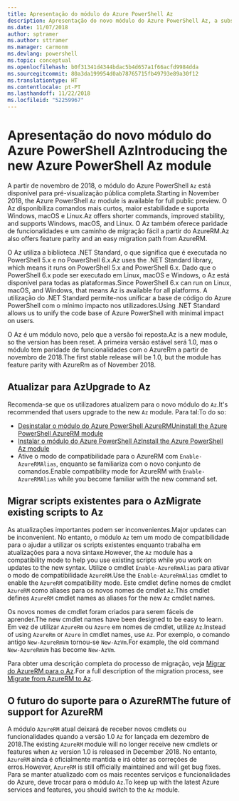 ```yaml
---
title: Apresentação do módulo do Azure PowerShell Az
description: Apresentação do novo módulo do Azure PowerShell Az, a substituição do módulo AzureRM.
ms.date: 11/07/2018
author: sptramer
ms.author: sttramer
ms.manager: carmonm
ms.devlang: powershell
ms.topic: conceptual
ms.openlocfilehash: b0f31341d4344bdac5b4d657a1f66acfd9984dda
ms.sourcegitcommit: 80a3da199954d0ab78765715fb49793e89a30f12
ms.translationtype: HT
ms.contentlocale: pt-PT
ms.lasthandoff: 11/22/2018
ms.locfileid: "52259967"
---
```

# <a name="introducing-the-new-azure-powershell-az-module"></a><span data-ttu-id="def50-103">Apresentação do novo módulo do Azure PowerShell Az</span><span class="sxs-lookup"><span data-stu-id="def50-103">Introducing the new Azure PowerShell Az module</span></span>

<span data-ttu-id="def50-104">A partir de novembro de 2018, o módulo do Azure PowerShell `Az` está disponível para pré-visualização pública completa.</span><span class="sxs-lookup"><span data-stu-id="def50-104">Starting in November 2018, the Azure PowerShell `Az` module is available for full public preview.</span></span>
<span data-ttu-id="def50-105">O Az disponibiliza comandos mais curtos, maior estabilidade e suporta Windows, macOS e Linux.</span><span class="sxs-lookup"><span data-stu-id="def50-105">Az offers shorter commands, improved stability, and supports Windows, macOS, and Linux.</span></span> <span data-ttu-id="def50-106">O Az também oferece paridade de funcionalidades e um caminho de migração fácil a partir do AzureRM.</span><span class="sxs-lookup"><span data-stu-id="def50-106">Az also offers feature parity and an easy migration path from AzureRM.</span></span>

<span data-ttu-id="def50-107">O Az utiliza a biblioteca .NET Standard, o que significa que é executada no PowerShell 5.x e no PowerShell 6.x.</span><span class="sxs-lookup"><span data-stu-id="def50-107">Az uses the .NET Standard library, which means it runs on PowerShell 5.x and PowerShell 6.x.</span></span>
<span data-ttu-id="def50-108">Dado que o PowerShell 6.x pode ser executado em Linux, macOS e Windows, o Az está disponível para todas as plataformas.</span><span class="sxs-lookup"><span data-stu-id="def50-108">Since PowerShell 6.x can run on Linux, macOS, and Windows, that means Az is available for all platforms.</span></span>
<span data-ttu-id="def50-109">A utilização do .NET Standard permite-nos unificar a base de código do Azure PowerShell com o mínimo impacto nos utilizadores.</span><span class="sxs-lookup"><span data-stu-id="def50-109">Using .NET Standard allows us to unify the code base of Azure PowerShell with minimal impact on users.</span></span>

<span data-ttu-id="def50-110">O Az é um módulo novo, pelo que a versão foi reposta.</span><span class="sxs-lookup"><span data-stu-id="def50-110">Az is a new module, so the version has been reset.</span></span> <span data-ttu-id="def50-111">A primeira versão estável será 1.0, mas o módulo tem paridade de funcionalidades com o AzureRm a partir de novembro de 2018.</span><span class="sxs-lookup"><span data-stu-id="def50-111">The first stable release will be 1.0, but the module has feature parity with AzureRm as of November 2018.</span></span>

## <a name="upgrade-to-az"></a><span data-ttu-id="def50-112">Atualizar para Az</span><span class="sxs-lookup"><span data-stu-id="def50-112">Upgrade to Az</span></span>

<span data-ttu-id="def50-113">Recomenda-se que os utilizadores atualizem para o novo módulo do `Az`.</span><span class="sxs-lookup"><span data-stu-id="def50-113">It's recommended that users upgrade to the new `Az` module.</span></span> <span data-ttu-id="def50-114">Para tal:</span><span class="sxs-lookup"><span data-stu-id="def50-114">To do so:</span></span>

* [<span data-ttu-id="def50-115">Desinstalar o módulo do Azure PowerShell AzureRM</span><span class="sxs-lookup"><span data-stu-id="def50-115">Uninstall the Azure PowerShell AzureRM module</span></span>](/powershell/azure/uninstall-azurerm-ps)
* [<span data-ttu-id="def50-116">Instalar o módulo do Azure PowerShell Az</span><span class="sxs-lookup"><span data-stu-id="def50-116">Install the Azure PowerShell Az module</span></span>](/powershell/azure/install-az-ps)
* <span data-ttu-id="def50-117">Ative o modo de compatibilidade para o AzureRM com `Enable-AzureRMAlias`, enquanto se familiariza com o novo conjunto de comandos.</span><span class="sxs-lookup"><span data-stu-id="def50-117">Enable compatibility mode for AzureRM with `Enable-AzureRMAlias` while you become familiar with the new command set.</span></span>

## <a name="migrate-existing-scripts-to-az"></a><span data-ttu-id="def50-118">Migrar scripts existentes para o Az</span><span class="sxs-lookup"><span data-stu-id="def50-118">Migrate existing scripts to Az</span></span>

<span data-ttu-id="def50-119">As atualizações importantes podem ser inconvenientes.</span><span class="sxs-lookup"><span data-stu-id="def50-119">Major updates can be inconvenient.</span></span> <span data-ttu-id="def50-120">No entanto, o módulo `Az` tem um modo de compatibilidade para o ajudar a utilizar os scripts existentes enquanto trabalha em atualizações para a nova sintaxe.</span><span class="sxs-lookup"><span data-stu-id="def50-120">However, the `Az` module has a compatibility mode to help you use existing scripts while you work on updates to the new syntax.</span></span> <span data-ttu-id="def50-121">Utilize o cmdlet `Enable-AzureRmAlias` para ativar o modo de compatibilidade `AzureRM`.</span><span class="sxs-lookup"><span data-stu-id="def50-121">Use the `Enable-AzureRmAlias` cmdlet to enable the `AzureRM` compatibility mode.</span></span> <span data-ttu-id="def50-122">Este cmdlet define nomes de cmdlet `AzureRM` como aliases para os novos nomes de cmdlet `Az`.</span><span class="sxs-lookup"><span data-stu-id="def50-122">This cmdlet defines `AzureRM` cmdlet names as aliases for the new `Az` cmdlet names.</span></span>

<span data-ttu-id="def50-123">Os novos nomes de cmdlet foram criados para serem fáceis de aprender.</span><span class="sxs-lookup"><span data-stu-id="def50-123">The new cmdlet names have been designed to be easy to learn.</span></span> <span data-ttu-id="def50-124">Em vez de utilizar `AzureRm` ou `Azure` em nomes de cmdlet, utilize `Az`.</span><span class="sxs-lookup"><span data-stu-id="def50-124">Instead of using `AzureRm` or `Azure` in cmdlet names, use `Az`.</span></span> <span data-ttu-id="def50-125">Por exemplo, o comando antigo `New-AzureRmVm` tornou-se `New-AzVm`.</span><span class="sxs-lookup"><span data-stu-id="def50-125">For example, the old command `New-AzureRmVm` has become `New-AzVm`.</span></span>

<span data-ttu-id="def50-126">Para obter uma descrição completa do processo de migração, veja [Migrar do AzureRM para o Az](migrate-from-azurerm-to-az.md).</span><span class="sxs-lookup"><span data-stu-id="def50-126">For a full description of the migration process, see [Migrate from AzureRM to Az](migrate-from-azurerm-to-az.md).</span></span>

## <a name="the-future-of-support-for-azurerm"></a><span data-ttu-id="def50-127">O futuro do suporte para o AzureRM</span><span class="sxs-lookup"><span data-stu-id="def50-127">The future of support for AzureRM</span></span>

<span data-ttu-id="def50-128">A módulo `AzureRM` atual deixará de receber novos cmdlets ou funcionalidades quando a versão 1.0 `Az` for lançada em dezembro de 2018.</span><span class="sxs-lookup"><span data-stu-id="def50-128">The existing `AzureRM` module will no longer receive new cmdlets or features when `Az` version 1.0 is released in December 2018.</span></span> <span data-ttu-id="def50-129">No entanto, `AzureRM` ainda é oficialmente mantida e irá obter as correções de erros.</span><span class="sxs-lookup"><span data-stu-id="def50-129">However, `AzureRM` is still officially maintained and will get bug fixes.</span></span> <span data-ttu-id="def50-130">Para se manter atualizado com os mais recentes serviços e funcionalidades do Azure, deve trocar para o módulo `Az`.</span><span class="sxs-lookup"><span data-stu-id="def50-130">To keep up with the latest Azure services and features, you should switch to the `Az` module.</span></span>
